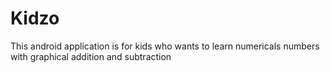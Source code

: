 # Kidzo
This android application is for kids who wants to learn numericals numbers  with graphical addition and subtraction   
